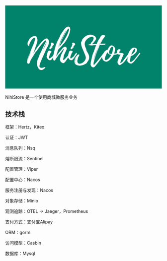 ![LOGO.png](img%2FLOGO.png)

NihiStore 是一个使用商城微服务业务

## 技术栈

框架：Hertz，Kitex

认证：JWT

消息队列：Nsq

熔断限流：Sentinel

配置管理：Viper

配置中心：Nacos

服务注册与发现：Nacos

对象存储：Minio

观测追踪：OTEL -> Jaeger，Prometheus

支付方式：支付宝Alipay

ORM：gorm

访问模型：Casbin

数据库：Mysql